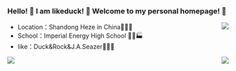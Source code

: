 ### Hello! 👋 I am likeduck! 👋 Welcome to my personal homepage! 👋
<img align=right src="https://github-readme-stats.vercel.app/api/top-langs/?username=likeduck&theme=light&layout=compact&hide_title=true" /> </div>

- Location：Shandong Heze in China🏰💒⛪ 
- School：Imperial Energy High School 🏪🏫🏭
- like：Duck&Rock&J.A.Seazer🏤🏥🏦

<img align=right src="https://github-readme-stats.vercel.app/api?username=likeduck&show_icons=true&icon_color=CE1D2D&text_color=718096&theme=light&count_private=true" /><img align=left src="https://github-readme-streak-stats.herokuapp.com/?user=likeduck" /> </div>
